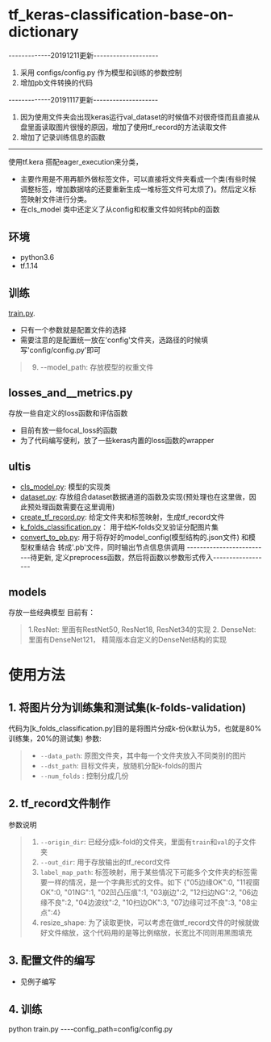 # tf_keras-classification-base-on-dictionary

-------------20191211更新--------------------
1. 采用 configs/config.py 作为模型和训练的参数控制
2. 增加pb文件转换的代码

-------------20191117更新--------------------
1. 因为使用文件夹会出现keras运行val_dataset的时候值不对很奇怪而且直接从盘里面读取图片很慢的原因，增加了使用tf_record的方法读取文件
2. 增加了记录训练信息的函数
--------------------------------------------

使用tf.kera 搭配eager_execution来分类，
- 主要作用是不用再额外做标签文件，可以直接将文件夹看成一个类(有些时候调整标签，增加数据啥的还要重新生成一堆标签文件可太烦了)。然后定义标签映射文件进行分类。
- 在cls_model 类中还定义了从config和权重文件如何转pb的函数

## 环境
- python3.6
- tf.1.14

## 训练
[train.py](https://github.com/loliq/tf_keras-classification-base-on-dictionary/blob/master/train.py). 
- 只有一个参数就是配置文件的选择
- 需要注意的是配置统一放在'config'文件夹，选路径的时候填写'config/config.py'即可
> 9. --model_path: 存放模型的权重文件

## losses_and__metrics.py
存放一些自定义的loss函数和评估函数
- 目前有放一些focal_loss的函数
- 为了代码编写便利，放了一些keras内置的loss函数的wrapper
## ultis
- [cls_model.py](https://github.com/loliq/tf_keras-classification-base-on-dictionary/blob/master/ultis/classification_model.py): 模型的实现类
- [dataset.py](https://github.com/loliq/tf_keras-classification-base-on-dictionary/blob/master/ultis/dataset.py): 存放组合dataset数据通道的函数及实现(预处理也在这里做，因此预处理函数需要在这里调用)
- [create_tf_record.py](https://github.com/loliq/tf_keras-classification-base-on-dictionary/blob/master/ultis/create_tf_record.py): 给定文件夹和标签映射，生成tf_record文件
- [k_folds_classification.py](https://github.com/loliq/tf_keras-classification-base-on-dictionary/blob/master/ultis/k_folds_classification.py)： 用于给K-folds交叉验证分配图片集
- [convert_to_pb.py](https://github.com/loliq/tf_keras-classification-base-on-dictionary/blob/master/ultis/convert_to_pb.py]): 用于将存好的model_config(模型结构的.json文件) 和模型权重结合 转成'.pb'文件，同时输出节点信息供调用
--------------------------待更新, 定义preprocess函数，然后将函数以参数形式传入------------------
## models
存放一些经典模型
目前有：
> 1.ResNet: 里面有RestNet50, ResNet18, ResNet34的实现
> 2. DenseNet: 里面有DenseNet121， 精简版本自定义的DenseNet结构的实现

# 使用方法
## 1. 将图片分为训练集和测试集(k-folds-validation)
代码为[k_folds_classification.py]目的是将图片分成k-份(k默认为5，也就是80%训练集，20%的测试集)
参数: 
> - `--data_path`: 原图文件夹，其中每一个文件夹放入不同类别的图片
> - `--dst_path`: 目标文件夹，放随机分配k-folds的图片
> - `--num_folds` : 控制分成几份

## 2. tf_record文件制作
参数说明
> 1. `--origin_dir`: 已经分成k-fold的文件夹，里面有`train`和`val`的子文件夹
> 2. `--out_dir`: 用于存放输出的tf_record文件
> 3. `label_map_path`: 标签映射，用于某些情况下可能多个文件夹的标签需要一样的情况，是一个字典形式的文件。如下
{"05边缘OK":0, "11视窗OK":0, "01NG":1, "02凹凸压痕":1, "03崩边":2, "12扫边NG":2, "06边缘不良":2, "04边波纹":2, "10扫边OK":3, "07边缘可过不良":3, "08尘点":4}
> 4. resize_shape: 为了读取更快，可以考虑在做tf_record文件的时候就做好文件缩放，这个代码用的是等比例缩放，长宽比不同则用黑图填充

## 3. 配置文件的编写
- 见例子编写

## 4. 训练
python train.py ----config_path=config/config.py


